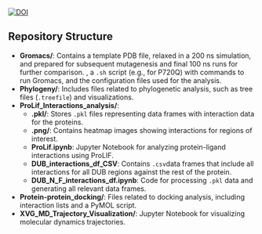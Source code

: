 [![DOI](https://img.shields.io/badge/DOI-10.3390%2Fijms250312697-blue)](https://doi.org/10.3390/ijms250312697)

## Repository Structure
- **Gromacs/**: Contains a template PDB file, relaxed in a 200 ns simulation, and prepared for subsequent mutagenesis and final 100 ns runs for further comparison. , a `.sh` script (e.g., for P720Q) with commands to run Gromacs, and the configuration files used for the analysis.
- **Phylogeny/**: Includes files related to phylogenetic analysis, such as tree files (`.treefile`) and visualizations.
- **ProLif_Interactions_analysis/**:
  - **.pkl/**: Stores `.pkl` files representing data frames with interaction data for the proteins.
  - **.png/**: Contains heatmap images showing interactions for regions of interest.
  - **ProLif.ipynb**: Jupyter Notebook for analyzing protein-ligand interactions using ProLIF.
  - **DUB_interactions_df_CSV**: Contains `.csv`data frames that include all interactions for all DUB regions against the rest of the protein.
  - **DUB_N_F_interactions_df.ipynb**: Code for processing `.pkl` data and generating all relevant data frames.
- **Protein-protein_docking/**: Files related to docking analysis, including interaction lists and a PyMOL script.
- **XVG_MD_Trajectory_Visualization/**: Jupyter Notebook for visualizing molecular dynamics trajectories.


